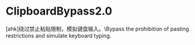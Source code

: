 # ClipboardBypass2.0
[ahk]绕过禁止粘贴限制，模拟键盘输入。\Bypass the prohibition of pasting restrictions and simulate keyboard typing.
